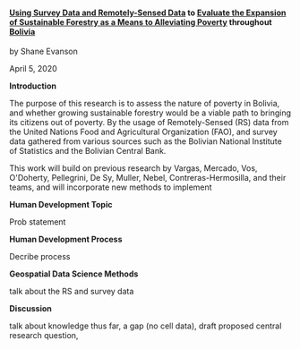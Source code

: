 #### <u>Using Survey Data and Remotely-Sensed Data</u> to <u>Evaluate the Expansion of Sustainable Forestry as a Means to Alleviating Poverty</u> throughout <u>Bolivia</u>

by Shane Evanson

April 5, 2020

**Introduction**

The purpose of this research is to assess the nature of poverty in Bolivia, and whether growing sustainable forestry would be a viable path to bringing its citizens out of poverty. By the usage of Remotely-Sensed (RS) data from the United Nations Food and Agricultural Organization (FAO), and survey data gathered from various sources such as the Bolivian National Institute of Statistics and the Bolivian Central Bank.



This work will build on previous research by Vargas, Mercado, Vos, O'Doherty, Pellegrini, De Sy, Muller, Nebel, Contreras-Hermosilla, and their teams, and will incorporate new methods to implement 

**Human Development Topic**

Prob statement

**Human Development Process**

Decribe process

**Geospatial Data Science Methods**

talk about the RS and survey data

**Discussion**

talk about knowledge thus far, a gap (no cell data), draft proposed central research question, 